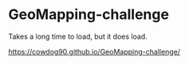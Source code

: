 # GeoMapping-challenge

Takes a long time to load, but it does load.

https://cowdog90.github.io/GeoMapping-challenge/
